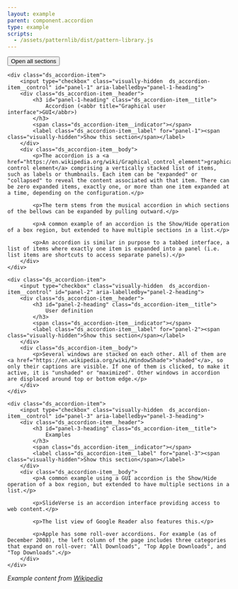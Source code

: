 ```yaml
---
layout: example
parent: component.accordion
type: example
scripts:
  - /assets/patternlib/dist/pattern-library.js
---
```


<div class="ds_accordion" data-module="ds-accordion">
    <button data-accordion="accordion-open-all" type="button" class="ds_link  ds_accordion__open-all  js-open-all">Open all <span class="visually-hidden">sections</span></button>

    <div class="ds_accordion-item">
        <input type="checkbox" class="visually-hidden  ds_accordion-item__control" id="panel-1" aria-labelledby="panel-1-heading">
        <div class="ds_accordion-item__header">
            <h3 id="panel-1-heading" class="ds_accordion-item__title">
                Accordion (<abbr title="Graphical user interface">GUI</abbr>)
            </h3>
            <span class="ds_accordion-item__indicator"></span>
            <label class="ds_accordion-item__label" for="panel-1"><span class="visually-hidden">Show this section</span></label>
        </div>
        <div class="ds_accordion-item__body">
            <p>The accordion is a <a href="https://en.wikipedia.org/wiki/Graphical_control_element">graphical control element</a> comprising a vertically stacked list of items, such as labels or thumbnails. Each item can be "expanded" or "collapsed" to reveal the content associated with that item. There can be zero expanded items, exactly one, or more than one item expanded at a time, depending on the configuration.</p>

            <p>The term stems from the musical accordion in which sections of the bellows can be expanded by pulling outward.</p>

            <p>A common example of an accordion is the Show/Hide operation of a box region, but extended to have multiple sections in a list.</p>

            <p>An accordion is similar in purpose to a tabbed interface, a list of items where exactly one item is expanded into a panel (i.e. list items are shortcuts to access separate panels).</p>
        </div>
    </div>

    <div class="ds_accordion-item">
        <input type="checkbox" class="visually-hidden  ds_accordion-item__control" id="panel-2" aria-labelledby="panel-2-heading">
        <div class="ds_accordion-item__header">
            <h3 id="panel-2-heading" class="ds_accordion-item__title">
                User definition
            </h3>
            <span class="ds_accordion-item__indicator"></span>
            <label class="ds_accordion-item__label" for="panel-2"><span class="visually-hidden">Show this section</span></label>
        </div>
        <div class="ds_accordion-item__body">
            <p>Several windows are stacked on each other. All of them are <a href="https://en.wikipedia.org/wiki/WindowShade">"shaded"</a>, so only their captions are visible. If one of them is clicked, to make it active, it is "unshaded" or "maximized". Other windows in accordion are displaced around top or bottom edge.</p>
        </div>
    </div>

    <div class="ds_accordion-item">
        <input type="checkbox" class="visually-hidden  ds_accordion-item__control" id="panel-3" aria-labelledby="panel-3-heading">
        <div class="ds_accordion-item__header">
            <h3 id="panel-3-heading" class="ds_accordion-item__title">
                Examples
            </h3>
            <span class="ds_accordion-item__indicator"></span>
            <label class="ds_accordion-item__label" for="panel-3"><span class="visually-hidden">Show this section</span></label>
        </div>
        <div class="ds_accordion-item__body">
            <p>A common example using a GUI accordion is the Show/Hide operation of a box region, but extended to have multiple sections in a list.</p>

            <p>SlideVerse is an accordion interface providing access to web content.</p>

            <p>The list view of Google Reader also features this.</p>

            <p>Apple has some roll-over accordions. For example (as of December 2008), the left column of the page includes three categories that expand on roll-over: "All Downloads", "Top Apple Downloads", and "Top Downloads".</p>
        </div>
    </div>
</div>




<p><em>Example content from <a href="https://en.wikipedia.org/wiki/Accordion_(GUI)">Wikipedia</a></em></p>

